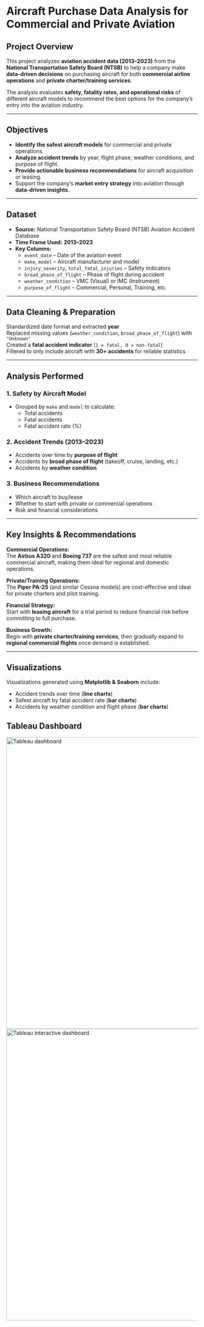 # Aircraft Purchase Data Analysis for Commercial and Private Aviation  

## Project Overview  
This project analyzes **aviation accident data (2013–2023)** from the **National Transportation Safety Board (NTSB)** to help a company make **data-driven decisions** on purchasing aircraft for both **commercial airline operations** and **private charter/training services**.  

The analysis evaluates **safety, fatality rates, and operational risks** of different aircraft models to recommend the best options for the company’s entry into the aviation industry.

---

## Objectives  
- **Identify the safest aircraft models** for commercial and private operations.  
- **Analyze accident trends** by year, flight phase, weather conditions, and purpose of flight.  
- **Provide actionable business recommendations** for aircraft acquisition or leasing.  
- Support the company’s **market entry strategy** into aviation through **data-driven insights**.

---

## Dataset  
- **Source:** National Transportation Safety Board (NTSB) Aviation Accident Database  
- **Time Frame Used:** **2013–2023**  
- **Key Columns:**  
  - `event_date` – Date of the aviation event  
  - `make`, `model` – Aircraft manufacturer and model  
  - `injury_severity`, `total_fatal_injuries` – Safety indicators  
  - `broad_phase_of_flight` – Phase of flight during accident  
  - `weather_condition` – VMC (Visual) or IMC (Instrument)  
  - `purpose_of_flight` – Commercial, Personal, Training, etc.

---

## Data Cleaning & Preparation  
Standardized date format and extracted **year**  
Replaced missing values (`weather_condition`, `broad_phase_of_flight`) with `"Unknown"`  
Created a **fatal accident indicator** (`1 = fatal, 0 = non-fatal`)  
Filtered to only include aircraft with **30+ accidents** for reliable statistics

---

## Analysis Performed  
### **1. Safety by Aircraft Model**  
- Grouped by `make` and `model` to calculate:  
  - Total accidents  
  - Fatal accidents  
  - Fatal accident rate (%)  

### **2. Accident Trends (2013–2023)**  
- Accidents over time by **purpose of flight**  
- Accidents by **broad phase of flight** (takeoff, cruise, landing, etc.)  
- Accidents by **weather condition**  

### **3. Business Recommendations**  
- Which aircraft to buy/lease  
- Whether to start with private or commercial operations  
- Risk and financial considerations  

---

## Key Insights & Recommendations  
**Commercial Operations:**  
The **Airbus A320** and **Boeing 737** are the safest and most reliable commercial aircraft, making them ideal for regional and domestic operations.  

**Private/Training Operations:**  
The **Piper PA-25** (and similar Cessna models) are cost-effective and ideal for private charters and pilot training.  

**Financial Strategy:**  
Start with **leasing aircraft** for a trial period to reduce financial risk before committing to full purchase.  

**Business Growth:**  
Begin with **private charter/training services**, then gradually expand to **regional commercial flights** once demand is established.

---

## Visualizations  
Visualizations generated using **Matplotlib & Seaborn** include:  
- Accident trends over time (**line charts**)  
- Safest aircraft by fatal accident rate (**bar charts**)  
- Accidents by weather condition and flight phase (**bar charts**)  

## Tableau Dashboard
<img width="1366" height="768" alt="Tableau dashboard" src="https://github.com/user-attachments/assets/c9d295c6-9a3b-45d2-8566-7d078426fe8e" />
<img width="1366" height="768" alt="Tableau interactive dashboard" src="https://github.com/user-attachments/assets/8d417b33-817a-4fd6-8371-1b450bb39141" />


